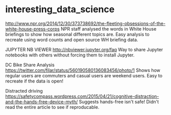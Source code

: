 # interesting_data_science
http://www.npr.org/2014/12/30/373738692/the-fleeting-obsessions-of-the-white-house-press-corps
NPR staff analysed the words in White House briefings to show how seasonal different topics are. Easy analysis to recreate using word counts and open source WH briefing data.

JUPYTER NB VIEWER
http://nbviewer.jupyter.org/faq
Way to share Jupyter notebooks with others without forcing them to install Jupyter.

DC Bike Share Analysis
https://twitter.com/filar/status/560190580136083456/photo/1
Shows how regular users are commuters and casual users are weekend users. Easy to recreate if the data is open!

Distracted driving
https://safetycompass.wordpress.com/2015/04/21/cognitive-distraction-and-the-hands-free-device-myth/
Suggests hands-free isn't safe! Didn't read the entire article to see if reproducable.
